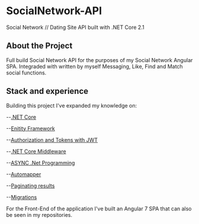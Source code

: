 # SocialNetwork-API
Social Network // Dating Site API built with .NET Core 2.1

## About the Project
Full build Social Network API for the purposes of my Social Network Angular SPA.
Integraded with written by myself Messaging, Like, Find and Match social functions.

## Stack and experience
Building this project I've expanded my knowledge on:
 
 --[.NET Core](https://github.com/dotnet/core)
 
 --[Enitity Framework](https://docs.microsoft.com/en-us/ef/ef6/)
 
 --[Authorization and Tokens with JWT](http://jasonwatmore.com/post/2018/08/14/aspnet-core-21-jwt-authentication-tutorial-with-example-api)
 
 --[.NET Core Middleware](https://docs.microsoft.com/en-us/aspnet/core/fundamentals/middleware/?view=aspnetcore-2.2)
 
 --[ASYNC .Net Programming](https://docs.microsoft.com/en-us/dotnet/csharp/programming-guide/concepts/async/)
 
 --[Automapper](https://medium.com/ps-its-huuti/how-to-get-started-with-automapper-and-asp-net-core-2-ecac60ef523f)
 
 --[Paginating results](https://docs.microsoft.com/en-us/aspnet/core/data/ef-mvc/sort-filter-page?view=aspnetcore-2.0)
 
 --[Migrations](https://docs.microsoft.com/en-us/ef/core/managing-schemas/migrations/)

 For the Front-End of the application I've built an Angular 7 SPA that can also be seen in my repositories.